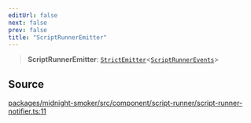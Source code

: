 ```yaml
---
editUrl: false
next: false
prev: false
title: "ScriptRunnerEmitter"
---
```


> **ScriptRunnerEmitter**: [`StrictEmitter`](/api/midnight-smoker/midnight-smoker/event/type-aliases/strictemitter/)\<[`ScriptRunnerEvents`](/api/midnight-smoker/midnight-smoker/event/interfaces/scriptrunnerevents/)\>

## Source

[packages/midnight-smoker/src/component/script-runner/script-runner-notifier.ts:11](https://github.com/boneskull/midnight-smoker/blob/417858b/packages/midnight-smoker/src/component/script-runner/script-runner-notifier.ts#L11)
